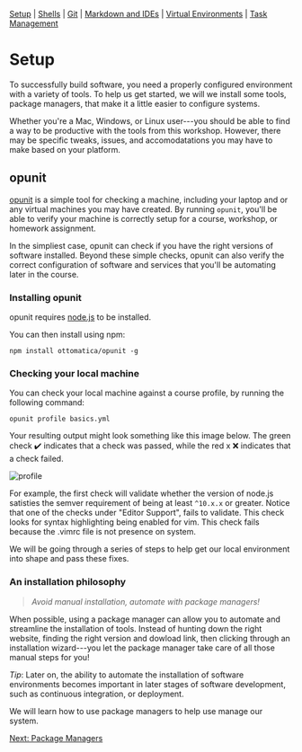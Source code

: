 [Setup](Setup.md#setup) | [Shells](Shells.md#shells) |  [Git](Git.md#git) | [Markdown and IDEs](MarkdownEditors.md#markdown) |  [Virtual Environments](Environments.md#environments) | [Task Management](OnlineTools.md#online-tools)

# Setup

To successfully build software, you need a properly configured environment with a variety of tools. To help us get started, we will we install some tools, package managers, that make it a little easier to configure systems. 

Whether you're a Mac, Windows, or Linux user---you should be able to find a way to be productive with the tools from this workshop. However, there may be specific tweaks, issues, and accomodatations you may have to make based on your platform.

## opunit

[opunit](https://github.com/ottomatica/opunit) is a simple tool for checking a machine, including your laptop and or any virtual machines you may have created. By running `opunit`, you'll be able to verify your machine is correctly setup for a course, workshop, or homework assignment. 

In the simpliest case, opunit can check if you have the right versions of software installed. Beyond these simple checks, opunit can also verify the correct configuration of software and services that you'll be automating later in the course.

### Installing opunit

opunit requires [node.js](https://nodejs.org/en/) to be installed.

You can then install using npm:

```bash|{type:'command'}
npm install ottomatica/opunit -g
```

### Checking your local machine

You can check your local machine against a course profile, by running the following command:

```bash|{type:'command', tty:true}
opunit profile basics.yml
```

Your resulting output might look something like this image below. The green check ✔️ indicates that a check was passed, while the red x ❌ indicates that a check failed.

![profile](resources/imgs/profile.png)

For example, the first check will validate whether the version of node.js satisties the semver requirement of being at least `^10.x.x` or greater. Notice that one of the checks under "Editor Support", fails to validate. This check looks for syntax highlighting being enabled for vim. This check fails because the .vimrc file is not presence on system.

We will be going through a series of steps to help get our local environment into shape and pass these fixes.

### An installation philosophy

> *Avoid manual installation, automate with package managers!*

When possible, using a package manager can allow you to automate and streamline the installation of tools. Instead of hunting down the right website, finding the right version and dowload link, then clicking through an installation wizard---you let the package manager take care of all those manual steps for you! 

*Tip*: Later on, the ability to automate the installation of software environments becomes important in later stages of software development, such as continuous integration, or deployment.

We will learn how to use package managers to help use manage our system.

[Next: Package Managers](setup/package-managers.md)

